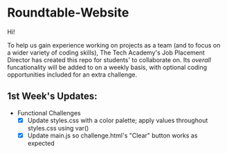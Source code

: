 # Roundtable-Website

Hi!

To help us gain experience working on projects as a team (and to focus on a wider variety of coding skills), The Tech Academy's Job Placement Director has created this repo for students' to collaborate on.  Its *overall* funcationality will be added to on a weekly basis, with optional coding opportunities included for an extra challenge.

## 1st Week's Updates:
   - Functional Challenges
     - [x] Update styles.css with a color palette; apply values throughout styles.css using var()
     - [x] Update main.js so challenge.html's "Clear" button works as expected

